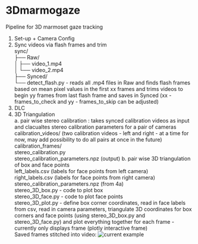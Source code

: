 # 3Dmarmogaze

Pipeline for 3D marmoset gaze tracking <br>
1. Set-up + Camera Config <br>
2. Sync videos via flash frames and trim <br>
	sync/ <br>
	├── Raw/ <br>
	│   ├── video_1.mp4 <br>
	│   └── video_2.mp4 <br>
	├── Synced/ <br>
	└── detect_flash.py - reads all .mp4 files in Raw and finds flash frames based on mean pixel values in the first xx frames and trims videos to begin yy frames from last flash frame and saves in Synced (xx - frames_to_check and yy  - frames_to_skip can be adjusted) <br>
3. DLC <br>
4. 3D Triangulation  <br>
	a. pair wise stereo calibration : takes synced calibration videos as input and clacualtes stereo calibration parameters for a pair of cameras <br>
	calibration_videos/  (two calibration videos - left and right - at a time for now, may add possibility to do all pairs at once in the future) <br>
	calibration_frames/ <br>
	stereo_calibration.py <br>
	stereo_calibration_parameters.npz (output) 
	b. pair wise 3D triangulation of box and face points <br> 
	left_labels.csv (labels for face points from left camera) <br> 
	right_labels.csv (labels for face points from right camera) <br> 
	stereo_calibration_parameters.npz (from 4a) <br>
	stereo_3D_box.py - code to plot box <br>
	stereo_3D_face.py - code to plot face points <br> 
	stereo_3D_plot.py - define box corner coordinates, read in face labels from csv, read in camera parameters, triangulate 3D coordinates for box corners and face points (using stereo_3D_box.py and stereo_3D_face.py) and plot everything together for each frame - currently only displays frame (plotly interactive frame) <br>
	Saved frames stitched into video: ![current example](https://drive.google.com/uc?export=view&id=1OCP2ramtKjVqt7a1vF60PJgLwIiJY74o)
	

	

	
	
	
	
